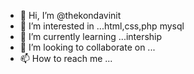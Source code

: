 - 👋 Hi, I’m @thekondavinit
- 👀 I’m interested in ...html,css,php mysql
- 🌱 I’m currently learning ...intership 
- 💞️ I’m looking to collaborate on ...
- 📫 How to reach me ...

<!---
thekondavinit/thekondavinit is a ✨ special ✨ repository because its `README.md` (this file) appears on your GitHub profile.
You can click the Preview link to take a look at your changes.
--->
